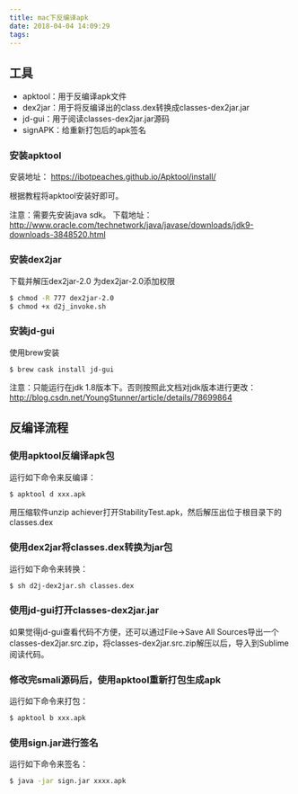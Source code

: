 ```yaml
---
title: mac下反编译apk
date: 2018-04-04 14:09:29
tags:
---
```

## 工具
- apktool：用于反编译apk文件
- dex2jar：用于将反编译出的class.dex转换成classes-dex2jar.jar
- jd-gui：用于阅读classes-dex2jar.jar源码
- signAPK：给重新打包后的apk签名

### 安装apktool
安装地址：
https://ibotpeaches.github.io/Apktool/install/

根据教程将apktool安装好即可。

注意：需要先安装java sdk。
下载地址：http://www.oracle.com/technetwork/java/javase/downloads/jdk9-downloads-3848520.html

### 安装dex2jar
下载并解压dex2jar-2.0
为dex2jar-2.0添加权限
``` bash
$ chmod -R 777 dex2jar-2.0
$ chmod +x d2j_invoke.sh
```

### 安装jd-gui
使用brew安装
``` base
$ brew cask install jd-gui
```
注意：只能运行在jdk 1.8版本下。否则按照此文档对jdk版本进行更改：http://blog.csdn.net/YoungStunner/article/details/78699864

## 反编译流程
### 使用apktool反编译apk包
运行如下命令来反编译：
``` bash
$ apktool d xxx.apk
```
用压缩软件unzip achiever打开StabilityTest.apk，然后解压出位于根目录下的classes.dex

### 使用dex2jar将classes.dex转换为jar包
运行如下命令来转换：
``` bash
$ sh d2j-dex2jar.sh classes.dex
```

### 使用jd-gui打开classes-dex2jar.jar
如果觉得jd-gui查看代码不方便，还可以通过File->Save All Sources导出一个classes-dex2jar.src.zip，将classes-dex2jar.src.zip解压以后，导入到Sublime阅读代码。

### 修改完smali源码后，使用apktool重新打包生成apk
运行如下命令来打包：
``` bash
$ apktool b xxx.apk
```

### 使用sign.jar进行签名
运行如下命令来签名：
``` bash
$ java -jar sign.jar xxxx.apk
```
